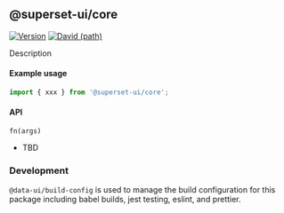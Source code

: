 <!--
Licensed to the Apache Software Foundation (ASF) under one
or more contributor license agreements.  See the NOTICE file
distributed with this work for additional information
regarding copyright ownership.  The ASF licenses this file
to you under the Apache License, Version 2.0 (the
"License"); you may not use this file except in compliance
with the License.  You may obtain a copy of the License at

  http://www.apache.org/licenses/LICENSE-2.0

Unless required by applicable law or agreed to in writing,
software distributed under the License is distributed on an
"AS IS" BASIS, WITHOUT WARRANTIES OR CONDITIONS OF ANY
KIND, either express or implied.  See the License for the
specific language governing permissions and limitations
under the License.
-->

## @superset-ui/core

[![Version](https://img.shields.io/npm/v/@superset-ui/core.svg?style=flat)](https://www.npmjs.com/package/@superset-ui/core)
[![David (path)](https://img.shields.io/david/apache-superset/superset-ui.svg?path=packages%2Fsuperset-ui-core&style=flat-square)](https://david-dm.org/apache-superset/superset-ui?path=packages/superset-ui-core)

Description

#### Example usage

```js
import { xxx } from '@superset-ui/core';
```

#### API

`fn(args)`

- TBD

### Development

`@data-ui/build-config` is used to manage the build configuration for this package including babel
builds, jest testing, eslint, and prettier.
